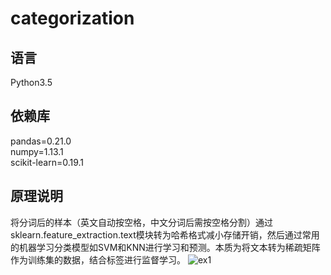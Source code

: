 ﻿# categorization

## 语言
Python3.5<br>
## 依赖库
pandas=0.21.0<br>
numpy=1.13.1<br>
scikit-learn=0.19.1<br>
## 原理说明
将分词后的样本（英文自动按空格，中文分词后需按空格分割）通过sklearn.feature_extraction.text模块转为哈希格式减小存储开销，然后通过常用的机器学习分类模型如SVM和KNN进行学习和预测。本质为将文本转为稀疏矩阵作为训练集的数据，结合标签进行监督学习。
![ex1](https://github.com/renjunxiang/machine-learning/blob/master/NLP/文本分类.png)

